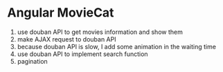# Angular MovieCat
1. use douban API to get movies information and show them
2. make AJAX request to douban API
3. because douban API is slow, I add some animation in the waiting time
4. use douban API to implement search function
5. pagination


